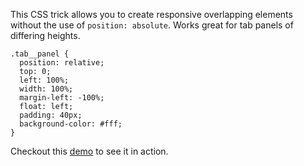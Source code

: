 This CSS trick allows you to create responsive overlapping elements without the use of `position: absolute`. Works great for tab panels of differing heights.

```css/1-6
.tab__panel {
  position: relative;
  top: 0;
  left: 100%;
  width: 100%;
  margin-left: -100%;
  float: left;
  padding: 40px;
  background-color: #fff;
}
```

Checkout this [demo](https://alexcarpenter.github.io/butane-tabs/) to see it in action.